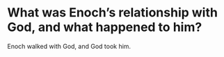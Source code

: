 # What was Enoch’s relationship with God, and what happened to him?

Enoch walked with God, and God took him.
